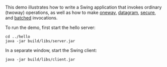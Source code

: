 This demo illustrates how to write a Swing application that invokes
ordinary (twoway) operations, as well as how to make [oneway][1],
[datagram][2], [secure][3], and [batched][4] invocations.

To run the demo, first start the hello server:

```
cd ../hello
java -jar build/libs/server.jar
```

In a separate window, start the Swing client:

```
java -jar build/libs/client.jar
```

[1]: https://doc.zeroc.com/display/Ice37/Oneway+Invocations
[2]: https://doc.zeroc.com/display/Ice37/Datagram+Invocations
[3]: https://doc.zeroc.com/display/Ice37/IceSSL
[4]: https://doc.zeroc.com/display/Ice37/Batched+Invocations
